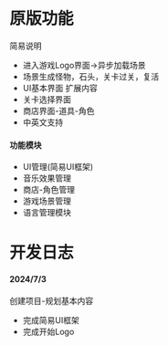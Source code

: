 # 原版功能
简易说明
+ 进入游戏Logo界面->异步加载场景
+ 场景生成怪物，石头，关卡过关，复活
+ UI基本界面
扩展内容
+ 关卡选择界面
+ 商店界面-道具-角色
+ 中英文支持

#### 功能模块
+ UI管理(简易UI框架)
+ 音乐效果管理
+ 商店-角色管理
+ 游戏场景管理
+ 语言管理模块

# 开发日志
#### 2024/7/3
创建项目-规划基本内容
+ 完成简易UI框架
+ 完成开始Logo